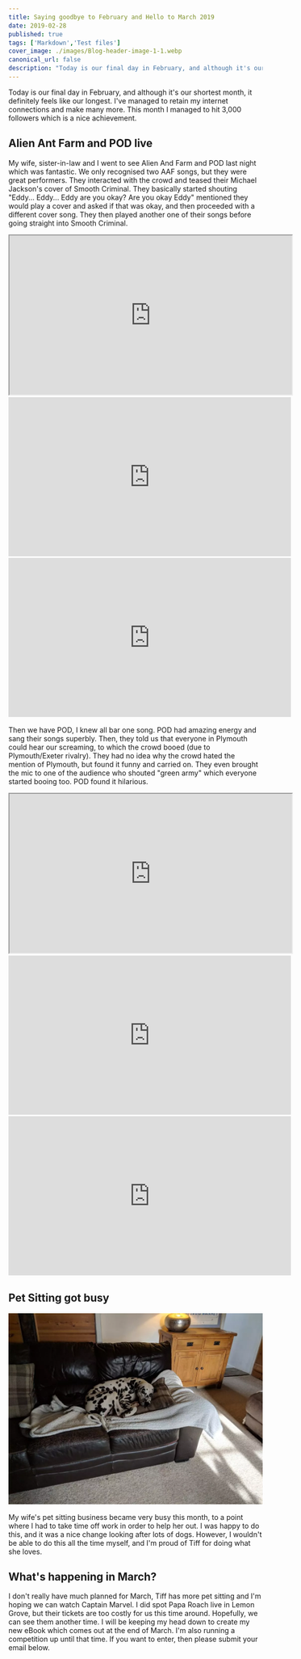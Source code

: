 ```yaml
---
title: Saying goodbye to February and Hello to March 2019
date: 2019-02-28
published: true
tags: ['Markdown','Test files']
cover_image: ./images/Blog-header-image-1-1.webp
canonical_url: false
description: "Today is our final day in February, and although it's our shortest month, it definitely feels like our longest. I've managed to retain my internet connections and make many more. This month I managed to hit 3,000 followers which is a nice achievement."
---
```


Today is our final day in February, and although it's our shortest month, it definitely feels like our longest. I've managed to retain my internet connections and make many more. This month I managed to hit 3,000 followers which is a nice achievement.

## Alien Ant Farm and POD live

My wife, sister-in-law and I went to see Alien And Farm and POD last night which was fantastic. We only recognised two AAF songs, but they were great performers. They interacted with the crowd and teased their Michael Jackson's cover of Smooth Criminal. They basically started shouting "Eddy... Eddy... Eddy are you okay? Are you okay Eddy" mentioned they would play a cover and asked if that was okay, and then proceeded with a different cover song. They then played another one of their songs before going straight into Smooth Criminal.

<iframe width="560" height="315" src="https://www.youtube.com/embed/ngM2QWv2i9s" allowfullscreen></iframe>

<iframe width="560" height="315" src="https://www.youtube.com/embed/pE-O4HU1jOM" frameborder="0" allow="accelerometer; autoplay; encrypted-media; gyroscope; picture-in-picture" allowfullscreen></iframe>

 

<iframe width="560" height="315" src="https://www.youtube.com/embed/4gRz2ZTrZ88" frameborder="0" allow="accelerometer; autoplay; encrypted-media; gyroscope; picture-in-picture" allowfullscreen></iframe>

Then we have POD, I knew all bar one song. POD had amazing energy and sang their songs superbly. Then, they told us that everyone in Plymouth could hear our screaming, to which the crowd booed (due to Plymouth/Exeter rivalry). They had no idea why the crowd hated the mention of Plymouth, but found it funny and carried on. They even brought the mic to one of the audience who shouted "green army" which everyone started booing too. POD found it hilarious.

<iframe width="560" height="315" src="https://www.youtube.com/embed/83W0i2r-PK4" allowfullscreen></iframe>

<iframe width="560" height="315" src="https://www.youtube.com/embed/XQUnVjTvHGM" frameborder="0" allow="accelerometer; autoplay; encrypted-media; gyroscope; picture-in-picture" allowfullscreen></iframe>

<iframe width="560" height="315" src="https://www.youtube.com/embed/z7p6L3q95dU" frameborder="0" allow="accelerometer; autoplay; encrypted-media; gyroscope; picture-in-picture" allowfullscreen></iframe>

## Pet Sitting got busy

![](./images/IMG_20190209_112928.webp)

My wife's pet sitting business became very busy this month, to a point where I had to take time off work in order to help her out. I was happy to do this, and it was a nice change looking after lots of dogs. However, I wouldn't be able to do this all the time myself, and I'm proud of Tiff for doing what she loves.

## What's happening in March?

I don't really have much planned for March, Tiff has more pet sitting and I'm hoping we can watch Captain Marvel. I did spot Papa Roach live in Lemon Grove, but their tickets are too costly for us this time around. Hopefully, we can see them another time. I will be keeping my head down to create my new eBook which comes out at the end of March. I'm also running a competition up until that time. If you want to enter, then please submit your email below.
